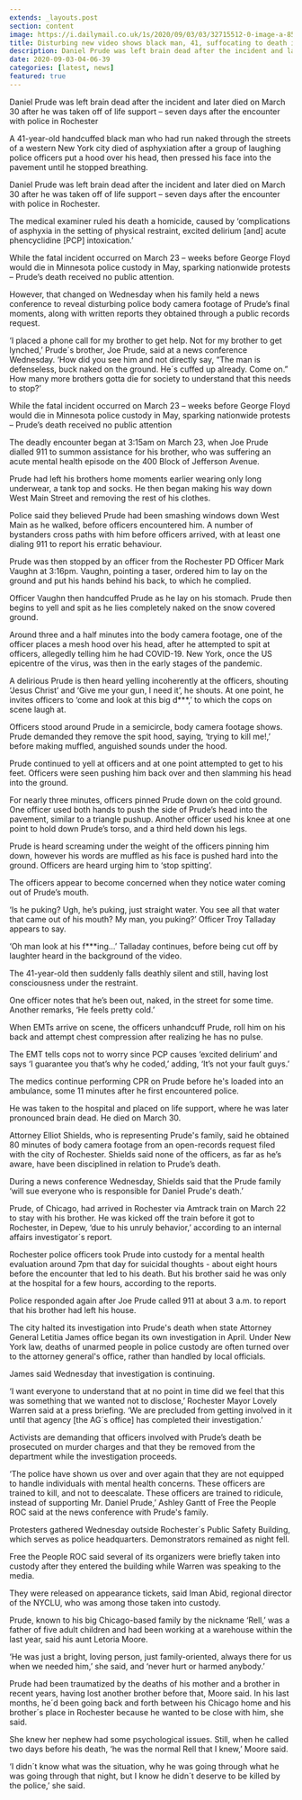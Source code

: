 ```yaml
---
extends: _layouts.post
section: content
image: https://i.dailymail.co.uk/1s/2020/09/03/03/32715512-0-image-a-85_1599101538046.jpg 
title: Disturbing new video shows black man, 41, suffocating to death in New York police custody 
description: Daniel Prude was left brain dead after the incident and later died on March 30 after he was taken off of life support - seven days after the encounter with police in Rochester, New York. 
date: 2020-09-03-04-06-39 
categories: [latest, news] 
featured: true 
--- 
```

Daniel Prude was left brain dead after the incident and later died on March 30 after he was taken off of life support – seven days after the encounter with police in Rochester

A 41-year-old handcuffed black man who had run naked through the streets of a western New York city died of asphyxiation after a group of laughing police officers put a hood over his head, then pressed his face into the pavement until he stopped breathing.

Daniel Prude was left brain dead after the incident and later died on March 30 after he was taken off of life support – seven days after the encounter with police in Rochester.

The medical examiner ruled his death a homicide, caused by ‘complications of asphyxia in the setting of physical restraint, excited delirium [and] acute phencyclidine [PCP] intoxication.’

While the fatal incident occurred on March 23 – weeks before George Floyd would die in Minnesota police custody in May, sparking nationwide protests – Prude’s death received no public attention.

However, that changed on Wednesday when his family held a news conference to reveal disturbing police body camera footage of Prude’s final moments, along with written reports they obtained through a public records request.

‘I placed a phone call for my brother to get help. Not for my brother to get lynched,’ Prude´s brother, Joe Prude, said at a news conference Wednesday. ‘How did you see him and not directly say, “The man is defenseless, buck naked on the ground. He´s cuffed up already. Come on.” How many more brothers gotta die for society to understand that this needs to stop?’

While the fatal incident occurred on March 23 – weeks before George Floyd would die in Minnesota police custody in May, sparking nationwide protests – Prude’s death received no public attention

The deadly encounter began at 3:15am on March 23, when Joe Prude dialled 911 to summon assistance for his brother, who was suffering an acute mental health episode on the 400 Block of Jefferson Avenue.

Prude had left his brothers home moments earlier wearing only long underwear, a tank top and socks. He then began making his way down West Main Street and removing the rest of his clothes.

Police said they believed Prude had been smashing windows down West Main as he walked, before officers encountered him. A number of bystanders cross paths with him before officers arrived, with at least one dialing 911 to report his erratic behaviour.

Prude was then stopped by an officer from the Rochester PD Officer Mark Vaughn at 3:16pm. Vaughn, pointing a taser, ordered him to lay on the ground and put his hands behind his back, to which he complied.

Officer Vaughn then handcuffed Prude as he lay on his stomach. Prude then begins to yell and spit as he lies completely naked on the snow covered ground.

Around three and a half minutes into the body camera footage, one of the officer places a mesh hood over his head, after he attempted to spit at officers, allegedly telling him he had COVID-19. New York, once the US epicentre of the virus, was then in the early stages of the pandemic.

A delirious Prude is then heard yelling incoherently at the officers, shouting ‘Jesus Christ’ and ‘Give me your gun, I need it’, he shouts. At one point, he invites officers to ‘come and look at this big d***,’ to which the cops on scene laugh at.

Officers stood around Prude in a semicircle, body camera footage shows. Prude demanded they remove the spit hood, saying, ‘trying to kill me!,’ before making muffled, anguished sounds under the hood.

Prude continued to yell at officers and at one point attempted to get to his feet. Officers were seen pushing him back over and then slamming his head into the ground.

For nearly three minutes, officers pinned Prude down on the cold ground. One officer used both hands to push the side of Prude’s head into the pavement, similar to a triangle pushup. Another officer used his knee at one point to hold down Prude’s torso, and a third held down his legs.

Prude is heard screaming under the weight of the officers pinning him down, however his words are muffled as his face is pushed hard into the ground. Officers are heard urging him to ‘stop spitting’.

The officers appear to become concerned when they notice water coming out of Prude’s mouth.

‘Is he puking? Ugh, he’s puking, just straight water. You see all that water that came out of his mouth? My man, you puking?’ Officer Troy Talladay appears to say.

‘Oh man look at his f***ing…’ Talladay continues, before being cut off by laughter heard in the background of the video.

The 41-year-old then suddenly falls deathly silent and still, having lost consciousness under the restraint.

One officer notes that he’s been out, naked, in the street for some time. Another remarks, ‘He feels pretty cold.’

When EMTs arrive on scene, the officers unhandcuff Prude, roll him on his back and attempt chest compression after realizing he has no pulse.

The EMT tells cops not to worry since PCP causes ‘excited delirium’ and says ‘I guarantee you that’s why he coded,’ adding, ‘It’s not your fault guys.’

The medics continue performing CPR on Prude before he's loaded into an ambulance, some 11 minutes after he first encountered police.

He was taken to the hospital and placed on life support, where he was later pronounced brain dead. He died on March 30.

Attorney Elliot Shields, who is representing Prude's family, said he obtained 80 minutes of body camera footage from an open-records request filed with the city of Rochester. Shields said none of the officers, as far as he’s aware, have been disciplined in relation to Prude’s death.

During a news conference Wednesday, Shields said that the Prude family ‘will sue everyone who is responsible for Daniel Prude's death.’

Prude, of Chicago, had arrived in Rochester via Amtrack train on March 22 to stay with his brother. He was kicked off the train before it got to Rochester, in Depew, ‘due to his unruly behavior,’ according to an internal affairs investigator´s report.

Rochester police officers took Prude into custody for a mental health evaluation around 7pm that day for suicidal thoughts - about eight hours before the encounter that led to his death. But his brother said he was only at the hospital for a few hours, according to the reports.

Police responded again after Joe Prude called 911 at about 3 a.m. to report that his brother had left his house.

The city halted its investigation into Prude's death when state Attorney General Letitia James office began its own investigation in April. Under New York law, deaths of unarmed people in police custody are often turned over to the attorney general's office, rather than handled by local officials.

James said Wednesday that investigation is continuing.

‘I want everyone to understand that at no point in time did we feel that this was something that we wanted not to disclose,’ Rochester Mayor Lovely Warren said at a press briefing. ‘We are precluded from getting involved in it until that agency [the AG´s office] has completed their investigation.’

Activists are demanding that officers involved with Prude’s death be prosecuted on murder charges and that they be removed from the department while the investigation proceeds.

‘The police have shown us over and over again that they are not equipped to handle individuals with mental health concerns. These officers are trained to kill, and not to deescalate. These officers are trained to ridicule, instead of supporting Mr. Daniel Prude,’ Ashley Gantt of Free the People ROC said at the news conference with Prude's family.

Protesters gathered Wednesday outside Rochester´s Public Safety Building, which serves as police headquarters. Demonstrators remained as night fell.

Free the People ROC said several of its organizers were briefly taken into custody after they entered the building while Warren was speaking to the media.

They were released on appearance tickets, said Iman Abid, regional director of the NYCLU, who was among those taken into custody.

Prude, known to his big Chicago-based family by the nickname ‘Rell,’ was a father of five adult children and had been working at a warehouse within the last year, said his aunt Letoria Moore.

‘He was just a bright, loving person, just family-oriented, always there for us when we needed him,’ she said, and ‘never hurt or harmed anybody.’

Prude had been traumatized by the deaths of his mother and a brother in recent years, having lost another brother before that, Moore said. In his last months, he´d been going back and forth between his Chicago home and his brother´s place in Rochester because he wanted to be close with him, she said.

She knew her nephew had some psychological issues. Still, when he called two days before his death, ‘he was the normal Rell that I knew,’ Moore said.

‘I didn´t know what was the situation, why he was going through what he was going through that night, but I know he didn´t deserve to be killed by the police,’ she said.

